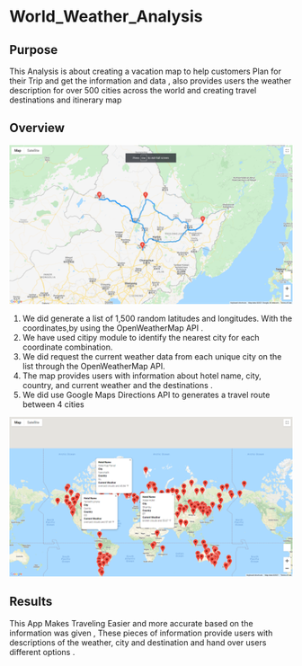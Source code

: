 # World_Weather_Analysis



## Purpose

This Analysis is about creating a vacation map to help customers Plan for their Trip and get the information and data  , also provides users the weather description for over 500 cities across the world and creating travel destinations and itinerary map
 
 
 ## Overview
 
 
 ![](Vacation_Itinerary/WeatherPy_travel_map.png.png)
 
1. We did generate  a list of 1,500 random latitudes and longitudes. With the coordinates,by using  the OpenWeatherMap API .
2. We have used  citipy module  to identify the nearest city for each coordinate combination. 
3. We did  request the current weather data from each unique city on the list  through  the OpenWeatherMap API.
4. The map provides users with information about hotel name, city, country, and current weather and the destinations .
5. We did use  Google Maps Directions API to generates a travel route between 4 cities 

 ![](Vacation_Search/WeatherPy_vacation_map.png.png)


## Results

This App Makes Traveling Easier and more accurate based on the information  was given  , These pieces of information  provide  users with descriptions of the weather, city and destination and hand over users  different options .
